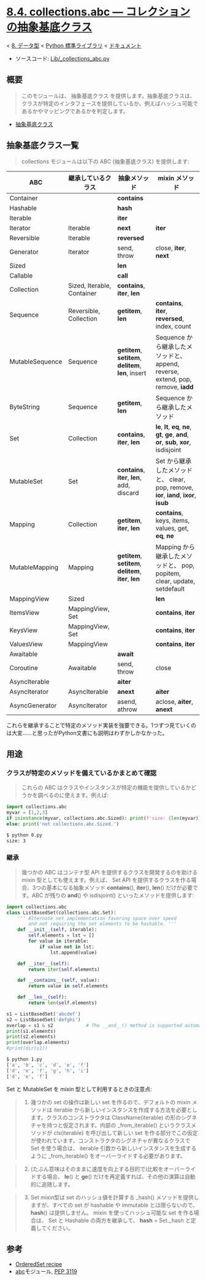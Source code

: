 # [8.4. collections.abc — コレクションの抽象基底クラス](https://docs.python.jp/3/library/collections.abc.html#module-collections.abc)

< [8. データ型](https://docs.python.jp/3/library/datatypes.html) < [Python 標準ライブラリ](https://docs.python.jp/3/library/index.html#the-python-standard-library) < [ドキュメント](https://docs.python.jp/3/index.html)

* ソースコード: [Lib/_collections_abc.py](https://github.com/python/cpython/tree/3.6/Lib/_collections_abc.py)

## 概要

> このモジュールは、 抽象基底クラス を提供します。抽象基底クラスは、クラスが特定のインタフェースを提供しているか、例えばハッシュ可能であるかやマッピングであるかを判定します。

* [抽象基底クラス](https://docs.python.jp/3/glossary.html#term-abstract-base-class)

## 抽象基底クラス一覧

> collections モジュールは以下の ABC (抽象基底クラス) を提供します:

ABC|継承しているクラス|抽象メソッド|mixin メソッド
---|------------------|------------|--------------
Container| |__contains__| 
Hashable| |__hash__| 
Iterable| |__iter__| 
Iterator|Iterable|__next__|__iter__
Reversible|Iterable|__reversed__| 
Generator|Iterator|send, throw|close, __iter__, __next__
Sized| |__len__| 
Callable| |__call__| 
Collection|Sized, Iterable, Container|__contains__, __iter__, __len__| 
Sequence|Reversible, Collection|__getitem__, __len__|__contains__, __iter__, __reversed__, index, count
MutableSequence|Sequence|__getitem__, __setitem__, __delitem__, __len__, insert|Sequence から継承したメソッドと、 append, reverse, extend, pop, remove, __iadd__
ByteString|Sequence|__getitem__, __len__|Sequence から継承したメソッド
Set|Collection|__contains__, __iter__, __len__|__le__, __lt__, __eq__, __ne__, __gt__, __ge__, __and__, __or__, __sub__, __xor__, isdisjoint
MutableSet|Set|__contains__, __iter__, __len__, add, discard|Set から継承したメソッドと、 clear, pop, remove, __ior__, __iand__, __ixor__, __isub__
Mapping|Collection|__getitem__, __iter__, __len__|__contains__, keys, items, values, get, __eq__, __ne__
MutableMapping|Mapping|__getitem__, __setitem__, __delitem__, __iter__, __len__|Mapping から継承したメソッドと、 pop, popitem, clear, update, setdefault
MappingView|Sized| |__len__
ItemsView|MappingView, Set| |__contains__, __iter__
KeysView|MappingView, Set| |__contains__, __iter__
ValuesView|MappingView| |__contains__, __iter__
Awaitable| |__await__| 
Coroutine|Awaitable|send, throw|close
AsyncIterable| |__aiter__| 
AsyncIterator|AsyncIterable|__anext__|__aiter__
AsyncGenerator|AsyncIterator|asend, athrow|aclose, __aiter__, __anext__

これらを継承することで特定のメソッド実装を強要できる。1つずつ見ていくのは大変……と思ったがPython文書にも説明はわずかしかなかった。

## 用途

### クラスが特定のメソッドを備えているかまとめて確認

> これらの ABC はクラスやインスタンスが特定の機能を提供しているかどうかを調べるのに使えます。例えば:

```python
import collections.abc
myvar = [1,2,3]
if isinstance(myvar, collections.abc.Sized): print(f'size: {len(myvar)}')
else: print('not collections.abc.Sized.')
```
```sh
$ python 0.py 
size: 3
```
### 継承

> 幾つかの ABC はコンテナ型 API を提供するクラスを開発するのを助ける mixin 型としても使えます。例えば、 Set API を提供するクラスを作る場合、3つの基本になる抽象メソッド __contains__(), __iter__(), __len__() だけが必要です。ABC が残りの __and__() や isdisjoint() といったメソッドを提供します:

```python
import collections.abc
class ListBasedSet(collections.abc.Set):
    ''' Alternate set implementation favoring space over speed
        and not requiring the set elements to be hashable. '''
    def __init__(self, iterable):
        self.elements = lst = []
        for value in iterable:
            if value not in lst:
                lst.append(value)

    def __iter__(self):
        return iter(self.elements)

    def __contains__(self, value):
        return value in self.elements

    def __len__(self):
        return len(self.elements)

s1 = ListBasedSet('abcdef')
s2 = ListBasedSet('defghi')
overlap = s1 & s2            # The __and__() method is supported automatically
print(s1.elements)
print(s2.elements)
print(overlap.elements)
#print(dir(s1))
```
```sh
$ python 1.py 
['a', 'b', 'c', 'd', 'e', 'f']
['d', 'e', 'f', 'g', 'h', 'i']
['d', 'e', 'f']
```

Set と MutableSet を mixin 型として利用するときの注意点:

> 1. 幾つかの set の操作は新しい set を作るので、デフォルトの mixin メソッドは iterable から新しいインスタンスを作成する方法を必要とします。クラスのコンストラクタは ClassName(iterable) の形のシグネチャを持つと仮定されます。内部の _from_iterable() というクラスメソッドが cls(iterable) を呼び出して新しい set を作る部分でこの仮定が使われています。コンストラクタのシグネチャが異なるクラスで Set を使う場合は、 iterable 引数から新しいインスタンスを生成するように _from_iterable() をオーバーライドする必要があります。

> 2. (たぶん意味はそのままに速度を向上する目的で)比較をオーバーライドする場合、 __le__() と __ge__() だけを再定義すれば、その他の演算は自動的に追随します。

> 3. Set mixin型は set のハッシュ値を計算する _hash() メソッドを提供しますが、すべての set が hashable や immutable とは限らないので、 __hash__() は提供しません。 mixin を使ってハッシュ可能な set を作る場合は、 Set と Hashable の両方を継承して、 __hash__ = Set._hash と定義してください。

## 参考

* [OrderedSet recipe](https://code.activestate.com/recipes/576694/)
* [abc](https://docs.python.jp/3/library/abc.html#module-abc)モジュール, [PEP 3119](https://www.python.org/dev/peps/pep-3119)

